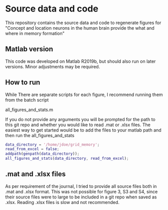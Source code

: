 # Source data and code

This repository contains the source data and code to regenerate figures for "Concept and location neurons in the human brain provide the what and where in memory formation"

## Matlab version

This code was developed on Matlab R2019b, but should also run on later versions. Minor adjustments may be required.

## How to run

While There are separate scripts for each figure, I recommend running them from the batch script 

all_figures_and_stats.m

If you do not provide any arguments you will be prompted for the path to this git repo and whether you would like to read .mat or .xlsx files.
The easiest way to get started would be to add the files to your matlab path and then run the all_figures_and_stats
```matlab
data_directory = '/home/jdoe/grid_memory';
read_from_excel = false;
addpath(genpath(data_directory));
all_figures_and_stats(data_directory, read_from_excel);
```

## .mat and .xlsx files

As per requirement of the journal, I tried to provide all source files both in .mat and .xlsx format. This was not possible for figure 3, S3 and S4, since their source files were to large to be included in a git repo when saved as .xlsx.
Reading .xlsx files is slow and not recommended.
